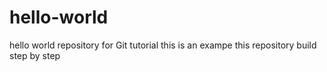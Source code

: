 # hello-world
hello world repository for Git tutorial 
this is an exampe 
this repository build step by step

